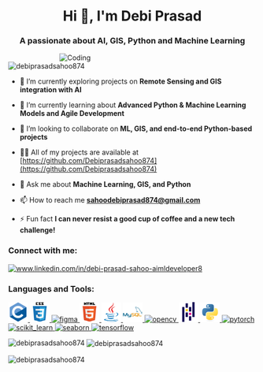 <h1 align="center">Hi 👋, I'm Debi Prasad</h1>
<h3 align="center">A passionate about AI, GIS, Python and Machine Learning</h3>
<img align="right" alt="Coding" width="400" src="https://cdn.filestackcontent.com/efbSR18hT5uRKuo0zoMA">

<p align="left"> <img src="https://komarev.com/ghpvc/?username=debiprasadsahoo874&label=Profile%20views&color=0e75b6&style=flat" alt="debiprasadsahoo874" /> </p>

- 🔭 I’m currently exploring projects on **Remote Sensing and GIS integration with AI**

- 🌱 I’m currently learning about **Advanced Python & Machine Learning Models and Agile Development**

- 👯 I’m looking to collaborate on **ML, GIS, and end-to-end Python-based projects**

- 👨‍💻 All of my projects are available at [https://github.com/Debiprasadsahoo874](https://github.com/Debiprasadsahoo874)

- 💬 Ask me about **Machine Learning, GIS, and Python**

- 📫 How to reach me **sahoodebiprasad874@gmail.com**

- ⚡ Fun fact **I can never resist a good cup of coffee and a new tech challenge!**

<h3 align="left">Connect with me:</h3>
<p align="left">
<a href="https://linkedin.com/in/www.linkedin.com/in/debi-prasad-sahoo-aimldeveloper8" target="blank"><img align="center" src="https://raw.githubusercontent.com/rahuldkjain/github-profile-readme-generator/master/src/images/icons/Social/linked-in-alt.svg" alt="www.linkedin.com/in/debi-prasad-sahoo-aimldeveloper8" height="30" width="40" /></a>
</p>

<h3 align="left">Languages and Tools:</h3>
<p align="left"> <a href="https://www.cprogramming.com/" target="_blank" rel="noreferrer"> <img src="https://raw.githubusercontent.com/devicons/devicon/master/icons/c/c-original.svg" alt="c" width="40" height="40"/> </a> <a href="https://www.w3schools.com/css/" target="_blank" rel="noreferrer"> <img src="https://raw.githubusercontent.com/devicons/devicon/master/icons/css3/css3-original-wordmark.svg" alt="css3" width="40" height="40"/> </a> <a href="https://www.figma.com/" target="_blank" rel="noreferrer"> <img src="https://www.vectorlogo.zone/logos/figma/figma-icon.svg" alt="figma" width="40" height="40"/> </a> <a href="https://www.w3.org/html/" target="_blank" rel="noreferrer"> <img src="https://raw.githubusercontent.com/devicons/devicon/master/icons/html5/html5-original-wordmark.svg" alt="html5" width="40" height="40"/> </a> <a href="https://www.java.com" target="_blank" rel="noreferrer"> <img src="https://raw.githubusercontent.com/devicons/devicon/master/icons/java/java-original.svg" alt="java" width="40" height="40"/> </a> <a href="https://www.mysql.com/" target="_blank" rel="noreferrer"> <img src="https://raw.githubusercontent.com/devicons/devicon/master/icons/mysql/mysql-original-wordmark.svg" alt="mysql" width="40" height="40"/> </a> <a href="https://opencv.org/" target="_blank" rel="noreferrer"> <img src="https://www.vectorlogo.zone/logos/opencv/opencv-icon.svg" alt="opencv" width="40" height="40"/> </a> <a href="https://pandas.pydata.org/" target="_blank" rel="noreferrer"> <img src="https://raw.githubusercontent.com/devicons/devicon/2ae2a900d2f041da66e950e4d48052658d850630/icons/pandas/pandas-original.svg" alt="pandas" width="40" height="40"/> </a> <a href="https://www.python.org" target="_blank" rel="noreferrer"> <img src="https://raw.githubusercontent.com/devicons/devicon/master/icons/python/python-original.svg" alt="python" width="40" height="40"/> </a> <a href="https://pytorch.org/" target="_blank" rel="noreferrer"> <img src="https://www.vectorlogo.zone/logos/pytorch/pytorch-icon.svg" alt="pytorch" width="40" height="40"/> </a> <a href="https://scikit-learn.org/" target="_blank" rel="noreferrer"> <img src="https://upload.wikimedia.org/wikipedia/commons/0/05/Scikit_learn_logo_small.svg" alt="scikit_learn" width="40" height="40"/> </a> <a href="https://seaborn.pydata.org/" target="_blank" rel="noreferrer"> <img src="https://seaborn.pydata.org/_images/logo-mark-lightbg.svg" alt="seaborn" width="40" height="40"/> </a> <a href="https://www.tensorflow.org" target="_blank" rel="noreferrer"> <img src="https://www.vectorlogo.zone/logos/tensorflow/tensorflow-icon.svg" alt="tensorflow" width="40" height="40"/> </a> </p>

<p><img align="left" src="https://github-readme-stats.vercel.app/api/top-langs?username=debiprasadsahoo874&show_icons=true&locale=en&layout=compact" alt="debiprasadsahoo874" /></p>

<p>&nbsp;<img align="center" src="https://github-readme-stats.vercel.app/api?username=debiprasadsahoo874&show_icons=true&locale=en" alt="debiprasadsahoo874" /></p>

<p><img align="center" src="https://github-readme-streak-stats.herokuapp.com/?user=debiprasadsahoo874&" alt="debiprasadsahoo874" /></p>
